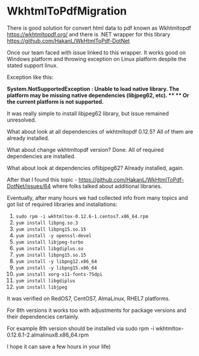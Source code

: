 # WkhtmlToPdfMigration
There is good solution for convert html data to pdf known as Wkhtmltopdf https://wkhtmltopdf.org/ and there is .NET wrapper for this library https://github.com/HakanL/WkHtmlToPdf-DotNet

Once our team faced with issue linked to this wrapper. It works good on Windows platform and throwing exception on Linux platform despite the stated support linux.

Exception like this:

**System.NotSupportedException : Unable to load native library. The platform may be missing native dependencies (libjpeg62, etc). **
** Or the current platform is not supported.**

It was really simple to install libjpeg62 library, but issue remained unresolved.

What about look at all dependencies of wkhtmltopdf 0.12.5? All of them are already installed.

What about change wkhtmltopdf version? Done. All of required dependencies are installed.

What about look at dependencies oflibjpeg62? Already installed, again.

After that I found this topic - https://github.com/HakanL/WkHtmlToPdf-DotNet/issues/64 where folks talked about additional libraries.

Eventually, after many hours we had collected info from many topics and got list of required libraries and installations:

1. `sudo rpm -i wkhtmltox-0.12.6-1.centos7.x86_64.rpm`
2. `yum install libpng.so.3`
3. `yum install libpng15.so.15`
4. `yum install -y openssl-devel`
5. `yum install libjpeg-turbo`
6. `yum install libgdiplus.so`
7. `yum install libpng15.so.15`
8. `yum install -y libpng12.x86_64`
9. `yum install -y libpng15.x86_64`
10. `yum install xorg-x11-fonts-75dpi`
11. `yum install libgdiplus`
12. `yum install libjpeg`

It was verified on RedOS7, CentOS7, AlmaLinux, RHEL7 platforms.

For 8th versions it works too with adjustments for package versions and their dependencies certainly.

For example 8th version should be installed via sudo rpm -i wkhtmltox-0.12.6.1-2.almalinux8.x86_64.rpm

I hope it can save a few hours in your life)

